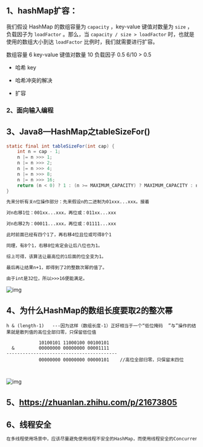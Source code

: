 ## 1、hashMap扩容：

我们假设 HashMap 的数组容量为 `capacity` ，key-value 键值对数量为  `size` ，负载因子为 `loadFactor` 。那么，当 `capacity / size > loadFactor` 时，也就是使用的数组大小到达 `loadFactor` 比例时，我们就需要进行扩容。 

数组容量  6   key-value 键值对数量 10  负载因子  0.5    6/10    >   0.5

- 哈希 key

- 哈希冲突的解决

- 扩容

### 2、面向输入编程



## 3、Java8—HashMap之tableSizeFor()

~~~java
static final int tableSizeFor(int cap) {
    int n = cap - 1;
    n |= n >>> 1;
    n |= n >>> 2;
    n |= n >>> 4;
    n |= n >>> 8;
    n |= n >>> 16;
    return (n < 0) ? 1 : (n >= MAXIMUM_CAPACITY) ? MAXIMUM_CAPACITY : n + 1;
}
~~~

~~~tex
先来分析有关n位操作部分：先来假设n的二进制为01xxx...xxx。接着

对n右移1位：001xx...xxx，再位或：011xx...xxx

对n右移2为：00011...xxx，再位或：01111...xxx

此时前面已经有四个1了，再右移4位且位或可得8个1

同理，有8个1，右移8位肯定会让后八位也为1。

综上可得，该算法让最高位的1后面的位全变为1。

最后再让结果n+1，即得到了2的整数次幂的值了。

由于int是32位，所以>>>16便能满足。
~~~

![img](https://upload-images.jianshu.io/upload_images/2489662-446566a23b9be33f.jpg?imageMogr2/auto-orient/strip|imageView2/2/w/631/format/webp)

## 4、为什么HashMap的数组长度要取2的整次幂

```text
h & (length-1)   ---因为这样（数组长度-1）正好相当于一个“低位掩码  ”与”操作的结果就是散列值的高位全部归零，只保留低位值

            10100101 11000100 00100101
  &         00000000 00000000 00001111
-----------------------------------------
            00000000 00000000 00000101    //高位全部归零，只保留末四位
                
```

~~~tex

~~~

![img](https://pic4.zhimg.com/80/4acf898694b8fb53498542dc0c5f765a_720w.jpg)

## 5、https://zhuanlan.zhihu.com/p/21673805



## 6、线程安全

~~~tex
在多线程使用场景中，应该尽量避免使用线程不安全的HashMap，而使用线程安全的ConcurrentHashMap。那么为什么说HashMap是线程不安全的，下面举例子说明在并发的多线程使用场景中使用HashMap可能造成死循环。代码例子如下(便于理解，仍然使用JDK1.7的环境)：??
~~~





#### 